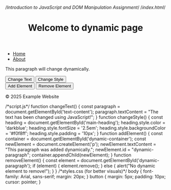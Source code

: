 /*Introduction to JavaScript and DOM Manipulation Assignment*/
/*index.html*/
<!DOCTYPE html>
<html lang="en">
<head>
  <meta charset="UTF-8">
  <meta name="viewport" content="width=device-width, initial-scale=1.0">
  <title>JavaScript DOM Example</title>
  <link rel="stylesheet" href="styles.css">
</head>
<body>
  <header>
    <h1 id="main-heading">Welcome to dynamic page</h1>
  </header>

  <nav>
    <ul>
      <li><a href="#">Home</a></li>
      <li><a href="#">About</a></li>
    </ul>
  </nav>

  <main>
    <section>
      <p id="text-content">This paragraph will change dynamically.</p>
      <button onclick="changeText()">Change Text</button>
      <button onclick="changeStyle()">Change Style</button>
    </section>
    <section>
      <button onclick="addElement()">Add Element</button>
      <button onclick="removeElement()">Remove Element</button>
      <div id="dynamic-container"></div>
    </section>
  </main>

  <footer>
    <p>&copy; 2025 Example Website</p>
  </footer>
  <script src="script.js"></script>
</body>
</html>
/*script.js*/
function changeText() 
{
  const paragraph = document.getElementById('text-content');
  paragraph.textContent = "The text has been changed using JavaScript!";
}
function changeStyle() {
  const heading = document.getElementById('main-heading');
  heading.style.color = 'darkblue';
  heading.style.fontSize = '2.5em';
  heading.style.backgroundColor = '#f0f8ff';
  heading.style.padding = '10px';
}
function addElement() {
  const container = document.getElementById('dynamic-container');
  const newElement = document.createElement('p');
  newElement.textContent = "This paragraph was added dynamically.";
  newElement.id = "dynamic-paragraph";
  container.appendChild(newElement);
}
function removeElement() {
  const element = document.getElementById('dynamic-paragraph');
  if (element) {
    element.remove();
  } else {
    alert("No dynamic element to remove!");
  }
}
/*styles.css (for better visuals)*/
body {
  font-family: Arial, sans-serif;
  margin: 20px;
}
button {
  margin: 5px;
  padding: 10px;
  cursor: pointer;
}

